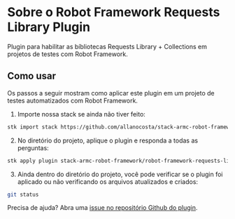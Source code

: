 # Sobre o Robot Framework Requests Library Plugin

Plugin para habilitar as bíbliotecas Requests Library + Collections em projetos de testes com Robot Framework.

## Como usar

Os passos a seguir mostram como aplicar este plugin em um projeto de testes automatizados com Robot Framework.

1. Importe nossa stack se ainda não tiver feito:
```sh
stk import stack https://github.com/allanocosta/stack-armc-robot-framework
```

2. No diretório do projeto, aplique o plugin e responda a todas as perguntas:
```sh
stk apply plugin stack-armc-robot-framework/robot-framework-requests-library-plugin
```

3. Ainda dentro do diretório do projeto, você pode verificar se o plugin foi aplicado ou não verificando os arquivos atualizados e criados:
```sh
git status
```

Precisa de ajuda? Abra uma [issue no repositório Github do plugin][RobotFrameworkRequestsLibraryPlugin].

[RobotFrameworkRequestsLibraryPlugin]: https://github.com/allanocosta/robot-framework-requests-library-plugin
